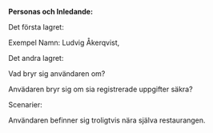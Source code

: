 **Personas och Inledande:**

Det första lagret:

Exempel Namn: Ludvig Åkerqvist, 

Det andra lagret:

Vad bryr sig användaren om?

Anvädaren bryr sig om sia registrerade uppgifter säkra?

Scenarier:

Användaren befinner sig troligtvis nära själva restaurangen. 